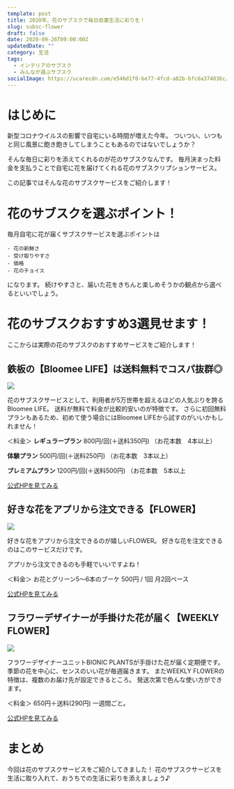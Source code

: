```yaml
---
template: post
title: 2020年、花のサブスクで毎日自粛生活に彩りを！
slug: subsc-flower
draft: false
date: 2020-09-26T09:00:00Z
updatedDate: ""
category: 生活
tags:
  - インテリアのサブスク
  - みんなが選ぶサブスク
socialImage: https://ucarecdn.com/e546d1f0-be77-4fcd-a82b-bfc6a374036c/
---
```


# はじめに

新型コロナウイルスの影響で自宅にいる時間が増えた今年。
ついつい、いつもと同じ風景に飽き飽きしてしまうこともあるのではないでしょうか？

そんな毎日に彩りを添えてくれるのが花のサブスクなんです。
毎月決まった料金を支払うことで自宅に花を届けてくれる花のサブスクリプションサービス。

この記事ではそんな花のサブスクサービスをご紹介します！

# 花のサブスクを選ぶポイント！

毎月自宅に花が届くサブスクサービスを選ぶポイントは
```
- 花の新鮮さ
- 受け取りやすさ
- 価格
- 花のチョイス
```
になります。
続けやすさと、届いた花をきちんと楽しめそうかの観点から選べるといいでしょう。


# 花のサブスクおすすめ3選見せます！

ここからは実際の花のサブスクのおすすめサービスをご紹介します！

## 鉄板の【Bloomee LIFE】は送料無料でコスパ抜群◎

![](https://ucarecdn.com/ce6663f4-4019-4c8d-bdb2-e1a855e7617f/S__4161568.jpg)

花のサブスクサービスとして、利用者が5万世帯を超えるほどの人気ぶりを誇るBloomee LIFE。
送料が無料で料金が比較的安いのが特徴です。
さらに初回無料プランもあるため、初めて使う場合にはBloomee LIFEから試すのがいいかもしれません！

＜料金＞
**レギュラープラン**
800円/回(＋送料350円)
（お花本数　4本以上）

**体験プラン**
500円/回(＋送料250円)
（お花本数　3本以上）

**プレミアムプラン**
1200円/回(＋送料500円)
（お花本数　5本以上


[公式HPを見てみる](https://bloomeelife.com/?utm_source=1&utm_medium=af&utm_campaign=1&a8=8ME.uML6Qf5jjEmM5H5zMZsVHEi0w65WjH5jvhFOheX6QfEMIfE8VfrfbZ49r9GwIe-ZWgEsIME.Ss00000020253001)

## 好きな花をアプリから注文できる【FLOWER】
![](https://ucarecdn.com/4e7f10fb-d07a-4edb-8588-a52ad2c98bb7/S__4161567.jpg)

好きな花をアプリから注文できるのが嬉しいFLOWER。
好きな花を注文できるのはこのサービスだけです。

アプリから注文できるのも手軽でいいですよね！

＜料金＞
お花とグリーン5〜6本のブーケ
500円 / 1回
月2回ペース

[公式HPを見てみる](https://flowr.is/)


## フラワーデザイナーが手掛けた花が届く【WEEKLY FLOWER】
![](https://ucarecdn.com/9be01e50-7667-4aaf-86fd-a918c867c500/S__4161566.jpg)

フラワーデザイナーユニットBIONIC PLANTSが手掛けた花が届く定期便です。
季節の花を中心に、センスのいい花が毎週届きます。
またWEEKLY FLOWERの特徴は、複数のお届け先が設定できるところ。
発送次第で色んな使い方ができます。

＜料金＞
650円＋送料(290円)
一週間ごと。

[公式HPを見てみる](https://weeklyflower.bionicplants.jp/index.html)

# まとめ

今回は花のサブスクサービスをご紹介してきました！
花のサブスクサービスを生活に取り入れて、おうちでの生活に彩りを添えましょう♪
